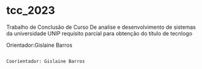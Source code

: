 # tcc_2023

Trabalho de Conclusão de Curso De analise e desenvolvimento de sistemas da universidade UNIP requisito parcial para obtenção do título de tecnlogo 


Orientador:Gislaine Barros

                                                                     Coorientador: Gislaine Barros	
